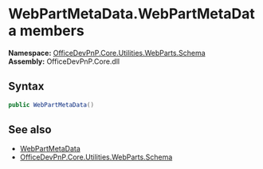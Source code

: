 # WebPartMetaData.WebPartMetaData members 
  

**Namespace:** [OfficeDevPnP.Core.Utilities.WebParts.Schema](OfficeDevPnP.Core.Utilities.WebParts.Schema.md)  
**Assembly:** OfficeDevPnP.Core.dll  
## Syntax
```C#
public WebPartMetaData()
```
## See also
- [WebPartMetaData](OfficeDevPnP.Core.Utilities.WebParts.Schema.WebPartMetaData.md)
- [OfficeDevPnP.Core.Utilities.WebParts.Schema](OfficeDevPnP.Core.Utilities.WebParts.Schema.md)
